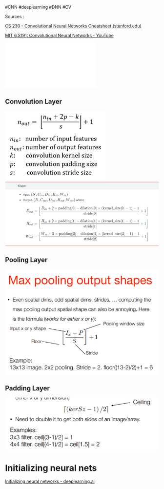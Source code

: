 
#CNN #deeplearning #DNN #CV

Sources : 

[CS 230 - Convolutional Neural Networks Cheatsheet (stanford.edu)](https://stanford.edu/~shervine/teaching/cs-230/cheatsheet-convolutional-neural-networks)


[MIT 6.S191: Convolutional Neural Networks - YouTube](https://www.youtube.com/watch?v=2xqkSUhmmXU&list=PLtBw6njQRU-rwp5__7C0oIVt26ZgjG9NI&index=5)


![](../../figures/Convolution%20layer-1.pdf)
## Convolution Layer 

![](../../figures/Conv1D.png)
![](../../figures/Conv.png)
## Pooling Layer

![](../../figures/MaxPooling.png)

## Padding Layer
![](../../figures/zero-padding.png)


# Initializing neural nets 


[Initializing neural networks - deeplearning.ai](https://www.deeplearning.ai/ai-notes/initialization/index.html?utm_campaign=sm%20content%20posts&utm_content=300183222&utm_medium=social&utm_source=twitter&hss_channel=tw-992153930095251456)